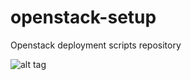 # openstack-setup
Openstack deployment scripts repository

![alt tag](https://image4.owler.com/logo/cloudenablers-_owler_20160229_131450_original.png)


